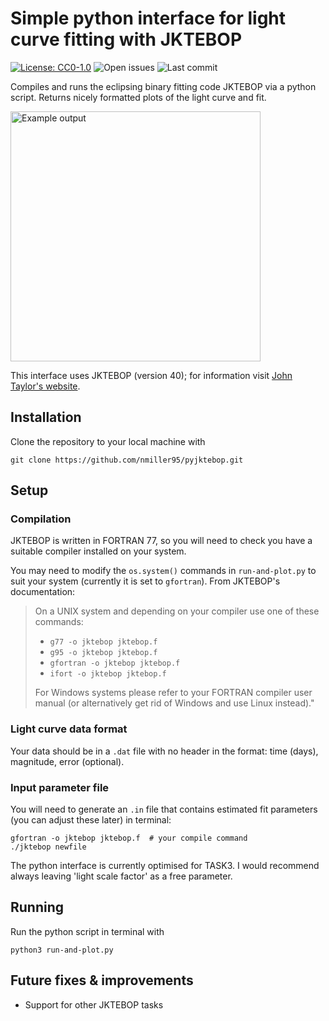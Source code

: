 # Simple python interface for light curve fitting with JKTEBOP
[![License: CC0-1.0](https://img.shields.io/badge/License-CC0%201.0-lightgrey.svg)](http://creativecommons.org/publicdomain/zero/1.0/)
![Open issues](https://img.shields.io/github/issues/nmiller95/pyjktebop)
![Last commit](https://img.shields.io/github/last-commit/nmiller95/pyjktebop)

Compiles and runs the eclipsing binary fitting code JKTEBOP via a python script. Returns nicely formatted plots of the light curve and fit.

<img src="https://nikkehmiller.files.wordpress.com/2021/02/example-eclipses.png" alt="Example output" width="400"/>

This interface uses JKTEBOP (version 40); for information visit [John Taylor's website](http://www.astro.keele.ac.uk/~jkt/codes/jktebop.html).

Installation
------------

Clone the repository to your local machine with
```
git clone https://github.com/nmiller95/pyjktebop.git
```

Setup
-----

### Compilation

JKTEBOP is written in FORTRAN 77, so you will need to check you have a suitable compiler installed on your system.

You may need to modify the `os.system()` commands in `run-and-plot.py` to suit your system (currently it is set to `gfortran`). From JKTEBOP's documentation:

> On a UNIX system and depending on your compiler use one of these commands:
> * `g77 -o jktebop jktebop.f`
> * `g95 -o jktebop jktebop.f`
> * `gfortran -o jktebop jktebop.f`
> * `ifort -o jktebop jktebop.f`
>
> For Windows systems please refer to your FORTRAN compiler user manual (or alternatively get rid of Windows and use Linux instead)."

### Light curve data format

Your data should be in a `.dat` file with no header in the format: time (days), magnitude, error (optional).

### Input parameter file

You will need to generate an `.in` file that contains estimated fit parameters (you can adjust these later) in terminal: 
```
gfortran -o jktebop jktebop.f  # your compile command
./jktebop newfile
```
The python interface is currently optimised for TASK3. I would recommend always leaving 'light scale factor' as a free parameter.

Running
-------

Run the python script in terminal with
```
python3 run-and-plot.py
```

Future fixes & improvements
---------------------------
 
* Support for other JKTEBOP tasks
